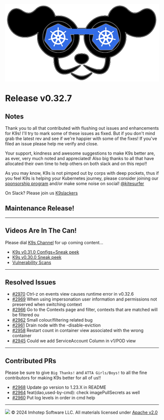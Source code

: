 <img src="https://raw.githubusercontent.com/derailed/k9s/master/assets/k9s.png" align="center" width="800" height="auto"/>

# Release v0.32.7

## Notes

Thank you to all that contributed with flushing out issues and enhancements for K9s!
I'll try to mark some of these issues as fixed. But if you don't mind grab the latest rev
and see if we're happier with some of the fixes!
If you've filed an issue please help me verify and close.

Your support, kindness and awesome suggestions to make K9s better are, as ever, very much noted and appreciated!
Also big thanks to all that have allocated their own time to help others on both slack and on this repo!!

As you may know, K9s is not pimped out by corps with deep pockets, thus if you feel K9s is helping your Kubernetes journey,
please consider joining our [sponsorship program](https://github.com/sponsors/derailed) and/or make some noise on social! [@kitesurfer](https://twitter.com/kitesurfer)

On Slack? Please join us [K9slackers](https://join.slack.com/t/k9sers/shared_invite/enQtOTA5MDEyNzI5MTU0LWQ1ZGI3MzliYzZhZWEyNzYxYzA3NjE0YTk1YmFmNzViZjIyNzhkZGI0MmJjYzhlNjdlMGJhYzE2ZGU1NjkyNTM)

## Maintenance Release!

---

## Videos Are In The Can!

Please dial [K9s Channel](https://www.youtube.com/channel/UC897uwPygni4QIjkPCpgjmw) for up coming content...

* [K9s v0.31.0 Configs+Sneak peek](https://youtu.be/X3444KfjguE)
* [K9s v0.30.0 Sneak peek](https://youtu.be/mVBc1XneRJ4)
* [Vulnerability Scans](https://youtu.be/ULkl0MsaidU)

---

## Resolved Issues

* [#2970](https://github.com/derailed/k9s/issues/2970) Ctrl-z on events view causes runtime error in v0.32.6
* [#2969](https://github.com/derailed/k9s/issues/2969) When using impersonation user information and permissions not preserved when switching context
* [#2966](https://github.com/derailed/k9s/issues/2966) Go to the Contexts page and filter, contexts that are matched will be filtered ou
* [#2962](https://github.com/derailed/k9s/issues/2962) Small colour/filtering related bug
* [#2961](https://github.com/derailed/k9s/issues/2961) Drain node with the -disable-eviction
* [#2958](https://github.com/derailed/k9s/issues/2958) Restart count in container view associated with the wrong container
* [#2945](https://github.com/derailed/k9s/issues/2945) Could we add ServiceAccount Column in v1/POD view

---

## Contributed PRs

Please be sure to give `Big Thanks!` and `ATTA Girls/Boys!` to all the fine contributors for making K9s better for all of us!!

* [#2968](https://github.com/derailed/k9s/pull/2968) Update go version to 1.23.X in README
* [#2964](https://github.com/derailed/k9s/pull/2964) feat(dao,used-by-cmd): check imagePullSecrets as well
* [#2960](https://github.com/derailed/k9s/pull/2960) Put log levels in order in cmd help

---

<img src="https://raw.githubusercontent.com/derailed/k9s/master/assets/imhotep_logo.png" width="32" height="auto"/> © 2024 Imhotep Software LLC. All materials licensed under [Apache v2.0](http://www.apache.org/licenses/LICENSE-2.0)
